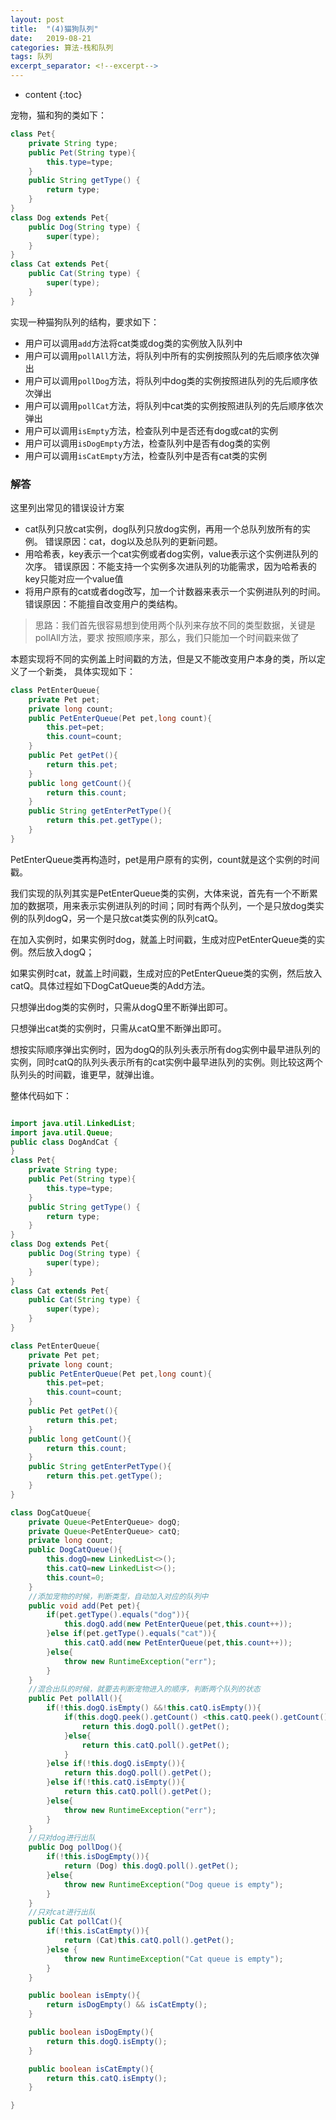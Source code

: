 ```yaml
---
layout: post
title:  "(4)猫狗队列"
date:   2019-08-21 
categories: 算法-栈和队列
tags: 队列
excerpt_separator: <!--excerpt-->
---
```


* content
{:toc}

宠物，猫和狗的类如下：
``` java
class Pet{
    private String type;
    public Pet(String type){
        this.type=type;
    }
    public String getType() {
        return type;
    }
}
class Dog extends Pet{
    public Dog(String type) {
        super(type);
    }
}
class Cat extends Pet{
    public Cat(String type) {
        super(type);
    }
}
```

实现一种猫狗队列的结构，要求如下：
+ 用户可以调用`add`方法将cat类或dog类的实例放入队列中
+ 用户可以调用`pollAll`方法，将队列中所有的实例按照队列的先后顺序依次弹出
+ 用户可以调用`pollDog`方法，将队列中dog类的实例按照进队列的先后顺序依次弹出
+ 用户可以调用`pollCat`方法，将队列中cat类的实例按照进队列的先后顺序依次弹出
+ 用户可以调用`isEmpty`方法，检查队列中是否还有dog或cat的实例
+ 用户可以调用`isDogEmpty`方法，检查队列中是否有dog类的实例
+ 用户可以调用`isCatEmpty`方法，检查队列中是否有cat类的实例
<!--excerpt-->

### 解答
这里列出常见的错误设计方案
+ cat队列只放cat实例，dog队列只放dog实例，再用一个总队列放所有的实例。
  错误原因：cat，dog以及总队列的更新问题。
+ 用哈希表，key表示一个cat实例或者dog实例，value表示这个实例进队列的次序。
  错误原因：不能支持一个实例多次进队列的功能需求，因为哈希表的key只能对应一个value值
+ 将用户原有的cat或者dog改写，加一个计数器来表示一个实例进队列的时间。
  错误原因：不能擅自改变用户的类结构。

> 思路：我们首先很容易想到使用两个队列来存放不同的类型数据，关键是pollAll方法，要求
按照顺序来，那么，我们只能加一个时间戳来做了

本题实现将不同的实例盖上时间戳的方法，但是又不能改变用户本身的类，所以定义了一个新类，
具体实现如下：

```java
class PetEnterQueue{
    private Pet pet;
    private long count;
    public PetEnterQueue(Pet pet,long count){
        this.pet=pet;
        this.count=count;
    }
    public Pet getPet(){
        return this.pet;
    }
    public long getCount(){
        return this.count;
    }
    public String getEnterPetType(){
        return this.pet.getType();
    }
}
```



PetEnterQueue类再构造时，pet是用户原有的实例，count就是这个实例的时间戳。

我们实现的队列其实是PetEnterQueue类的实例，大体来说，首先有一个不断累加的数据项，用来表示实例进队列的时间；同时有两个队列，一个是只放dog类实例的队列dogQ，另一个是只放cat类实例的队列catQ。

在加入实例时，如果实例时dog，就盖上时间戳，生成对应PetEnterQueue类的实例。然后放入dogQ；

如果实例时cat，就盖上时间戳，生成对应的PetEnterQueue类的实例，然后放入catQ。具体过程如下DogCatQueue类的Add方法。

只想弹出dog类的实例时，只需从dogQ里不断弹出即可。

只想弹出cat类的实例时，只需从catQ里不断弹出即可。

想按实际顺序弹出实例时，因为dogQ的队列头表示所有dog实例中最早进队列的实例，同时catQ的队列头表示所有的cat实例中最早进队列的实例。则比较这两个队列头的时间戳，谁更早，就弹出谁。

整体代码如下：
``` java

import java.util.LinkedList;
import java.util.Queue;
public class DogAndCat {
}
class Pet{
    private String type;
    public Pet(String type){
        this.type=type;
    }
    public String getType() {
        return type;
    }
}
class Dog extends Pet{
    public Dog(String type) {
        super(type);
    }
}
class Cat extends Pet{
    public Cat(String type) {
        super(type);
    }
}

class PetEnterQueue{
    private Pet pet;
    private long count;
    public PetEnterQueue(Pet pet,long count){
        this.pet=pet;
        this.count=count;
    }
    public Pet getPet(){
        return this.pet;
    }
    public long getCount(){
        return this.count;
    }
    public String getEnterPetType(){
        return this.pet.getType();
    }
}

class DogCatQueue{
    private Queue<PetEnterQueue> dogQ;
    private Queue<PetEnterQueue> catQ;
    private long count;
    public DogCatQueue(){
        this.dogQ=new LinkedList<>();
        this.catQ=new LinkedList<>();
        this.count=0;
    }
    //添加宠物的时候，判断类型，自动加入对应的队列中
    public void add(Pet pet){
        if(pet.getType().equals("dog")){
            this.dogQ.add(new PetEnterQueue(pet,this.count++));
        }else if(pet.getType().equals("cat")){
            this.catQ.add(new PetEnterQueue(pet,this.count++));
        }else{
            throw new RuntimeException("err");
        }
    }
    //混合出队的时候，就要去判断宠物进入的顺序，判断两个队列的状态
    public Pet pollAll(){
        if(!this.dogQ.isEmpty() &&!this.catQ.isEmpty()){
            if(this.dogQ.peek().getCount() <this.catQ.peek().getCount()){
                return this.dogQ.poll().getPet();
            }else{
                return this.catQ.poll().getPet();
            }
        }else if(!this.dogQ.isEmpty()){
            return this.dogQ.poll().getPet();
        }else if(!this.catQ.isEmpty()){
            return this.catQ.poll().getPet();
        }else{
            throw new RuntimeException("err");
        }
    }
    //只对dog进行出队
    public Dog pollDog(){
        if(!this.isDogEmpty()){
            return (Dog) this.dogQ.poll().getPet();
        }else{
            throw new RuntimeException("Dog queue is empty");
        }
    }
    //只对cat进行出队
    public Cat pollCat(){
        if(!this.isCatEmpty()){
            return (Cat)this.catQ.poll().getPet();
        }else {
            throw new RuntimeException("Cat queue is empty");
        }
    }

    public boolean isEmpty(){
        return isDogEmpty() && isCatEmpty();
    }

    public boolean isDogEmpty(){
        return this.dogQ.isEmpty();
    }

    public boolean isCatEmpty(){
        return this.catQ.isEmpty();
    }

}
```